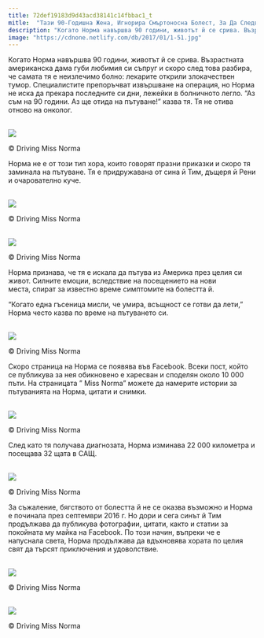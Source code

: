 ```yaml
---
title: 72def19183d9d43acd38141c14fbbac1_t
mitle:  "Тази 90-Годишна Жена, Игнорира Смъртоносна Болест, За Да Следва Мечтите Си!"
description: "Когато Норма навършва 90 години, животът й се срива. Възрастната американска дама губи любимия си съпруг и скоро след това разбира, че самата тя е неизлечимо болно: �"
image: "https://cdnone.netlify.com/db/2017/01/1-51.jpg"
---
```


 <p>Когато Норма навършва 90 години, животът й се срива. Възрастната американска дама губи любимия си съпруг и скоро след това разбира, че самата тя е неизлечимо болно: лекарите открили злокачествен тумор. Специалистите препоръчват извършване на операция, но Норма не иска да прекара последните си дни, лежейки в болничното легло. “Аз съм на 90 години. Аз ще отида на пътуване!” казва тя. Тя не отива отново на онколог.</p>        <br/><img src="https://cdnone.netlify.com/db/2017/01/1-51.jpg"/><br/><p>© Driving Miss Norma</p> <p>Норма не е от този тип хора, които говорят празни приказки и скоро тя заминала на пътуване. Тя е придружавана от сина й Тим, дъщеря й Рени и очарователно куче.</p>  <br/><img src="https://cdnone.netlify.com/db/2017/01/2-50.jpg"/><br/><p>© Driving Miss Norma</p>        <br/><img src="https://cdnone.netlify.com/db/2017/01/3-49.jpg"/><br/><p>© Driving Miss Norma</p> <p>Норма признава, че тя е искала да пътува из Америка през целия си живот. Силните емоции, вследствие на посещението на нови места, спират за известно време симптомите на болестта й.</p>  <p>“Когато една гъсеница мисли, че умира, всъщност се готви да лети,” Норма често казва по време на пътуването си.</p>  <br/><img src="https://cdnone.netlify.com/db/2017/01/4-46.jpg"/><br/><p>© Driving Miss Norma</p>       <p>Скоро страница на Норма се появява във Facebook. Всеки пост, който се публикува за нея обикновено е харесван и споделян около 10 000 пъти. На страницата ” Miss Norma” можете да намерите истории за пътуванията на Норма, цитати и снимки.</p>  <br/><img src="https://cdnone.netlify.com/db/2017/01/5-45.jpg"/><br/><p>© Driving Miss Norma</p> <p>След като тя получава диагнозата, Норма изминава 22 000 километра и посещава 32 щата в САЩ.</p>  <br/><img src="https://cdnone.netlify.com/db/2017/01/6-43.jpg"/><br/><p>© Driving Miss Norma</p>  <p>За съжаление, бягството от болестта й не се оказва възможно и Норма е починала през септември 2016 г. Но дори и сега синът й Тим продължава да публикува фотографии, цитати, както и статии за покойната му майка на Facebook. По този начин, въпреки че е напуснала света, Норма продължава да вдъхновява хората по целия свят да търсят приключения и удоволствие.</p>  <br/><img src="https://cdnone.netlify.com/db/2017/01/7-43.jpg"/><br/><p>© Driving Miss Norma</p>       <br/><img src="https://cdnone.netlify.com/db/2017/01/8-39.jpg"/><br/><p>© Driving Miss Norma</p>       